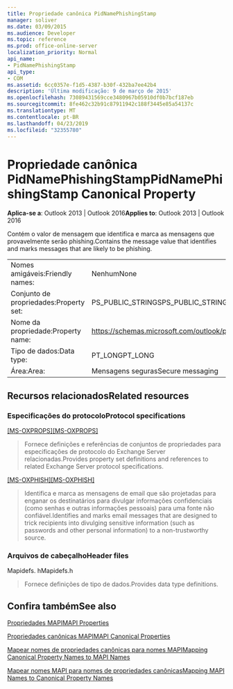 ```yaml
---
title: Propriedade canônica PidNamePhishingStamp
manager: soliver
ms.date: 03/09/2015
ms.audience: Developer
ms.topic: reference
ms.prod: office-online-server
localization_priority: Normal
api_name:
- PidNamePhishingStamp
api_type:
- COM
ms.assetid: 6cc0357e-f1d5-4387-b30f-432ba7ee42b4
description: 'Última modificação: 9 de março de 2015'
ms.openlocfilehash: 73089431569cce3480967b05910df0b7bcf187eb
ms.sourcegitcommit: 8fe462c32b91c87911942c188f3445e85a54137c
ms.translationtype: MT
ms.contentlocale: pt-BR
ms.lasthandoff: 04/23/2019
ms.locfileid: "32355780"
---
```

# <a name="pidnamephishingstamp-canonical-property"></a><span data-ttu-id="5f265-103">Propriedade canônica PidNamePhishingStamp</span><span class="sxs-lookup"><span data-stu-id="5f265-103">PidNamePhishingStamp Canonical Property</span></span>

  
  
<span data-ttu-id="5f265-104">**Aplica-se a**: Outlook 2013 | Outlook 2016</span><span class="sxs-lookup"><span data-stu-id="5f265-104">**Applies to**: Outlook 2013 | Outlook 2016</span></span> 
  
<span data-ttu-id="5f265-105">Contém o valor de mensagem que identifica e marca as mensagens que provavelmente serão phishing.</span><span class="sxs-lookup"><span data-stu-id="5f265-105">Contains the message value that identifies and marks messages that are likely to be phishing.</span></span>
  
|||
|:-----|:-----|
|<span data-ttu-id="5f265-106">Nomes amigáveis:</span><span class="sxs-lookup"><span data-stu-id="5f265-106">Friendly names:</span></span>  <br/> |<span data-ttu-id="5f265-107">Nenhum</span><span class="sxs-lookup"><span data-stu-id="5f265-107">None</span></span>  <br/> |
|<span data-ttu-id="5f265-108">Conjunto de propriedades:</span><span class="sxs-lookup"><span data-stu-id="5f265-108">Property set:</span></span>  <br/> |<span data-ttu-id="5f265-109">PS_PUBLIC_STRINGS</span><span class="sxs-lookup"><span data-stu-id="5f265-109">PS_PUBLIC_STRINGS</span></span>  <br/> |
|<span data-ttu-id="5f265-110">Nome da propriedade:</span><span class="sxs-lookup"><span data-stu-id="5f265-110">Property name:</span></span>  <br/> |https://schemas.microsoft.com/outlook/phishingstamp  <br/> |
|<span data-ttu-id="5f265-111">Tipo de dados:</span><span class="sxs-lookup"><span data-stu-id="5f265-111">Data type:</span></span>  <br/> |<span data-ttu-id="5f265-112">PT_LONG</span><span class="sxs-lookup"><span data-stu-id="5f265-112">PT_LONG</span></span>  <br/> |
|<span data-ttu-id="5f265-113">Área:</span><span class="sxs-lookup"><span data-stu-id="5f265-113">Area:</span></span>  <br/> |<span data-ttu-id="5f265-114">Mensagens seguras</span><span class="sxs-lookup"><span data-stu-id="5f265-114">Secure messaging</span></span>  <br/> |
   
## <a name="related-resources"></a><span data-ttu-id="5f265-115">Recursos relacionados</span><span class="sxs-lookup"><span data-stu-id="5f265-115">Related resources</span></span>

### <a name="protocol-specifications"></a><span data-ttu-id="5f265-116">Especificações do protocolo</span><span class="sxs-lookup"><span data-stu-id="5f265-116">Protocol specifications</span></span>

<span data-ttu-id="5f265-117">[[MS-OXPROPS]](https://msdn.microsoft.com/library/f6ab1613-aefe-447d-a49c-18217230b148%28Office.15%29.aspx)</span><span class="sxs-lookup"><span data-stu-id="5f265-117">[[MS-OXPROPS]](https://msdn.microsoft.com/library/f6ab1613-aefe-447d-a49c-18217230b148%28Office.15%29.aspx)</span></span>
  
> <span data-ttu-id="5f265-118">Fornece definições e referências de conjuntos de propriedades para especificações de protocolo do Exchange Server relacionadas.</span><span class="sxs-lookup"><span data-stu-id="5f265-118">Provides property set definitions and references to related Exchange Server protocol specifications.</span></span>
    
<span data-ttu-id="5f265-119">[[MS-OXPHISH]](https://msdn.microsoft.com/library/ed49ab26-ba13-4d4c-8a94-98d4ceecd4b7%28Office.15%29.aspx)</span><span class="sxs-lookup"><span data-stu-id="5f265-119">[[MS-OXPHISH]](https://msdn.microsoft.com/library/ed49ab26-ba13-4d4c-8a94-98d4ceecd4b7%28Office.15%29.aspx)</span></span>
  
> <span data-ttu-id="5f265-120">Identifica e marca as mensagens de email que são projetadas para enganar os destinatários para divulgar informações confidenciais (como senhas e outras informações pessoais) para uma fonte não confiável.</span><span class="sxs-lookup"><span data-stu-id="5f265-120">Identifies and marks email messages that are designed to trick recipients into divulging sensitive information (such as passwords and other personal information) to a non-trustworthy source.</span></span>
    
### <a name="header-files"></a><span data-ttu-id="5f265-121">Arquivos de cabeçalho</span><span class="sxs-lookup"><span data-stu-id="5f265-121">Header files</span></span>

<span data-ttu-id="5f265-122">Mapidefs. h</span><span class="sxs-lookup"><span data-stu-id="5f265-122">Mapidefs.h</span></span>
  
> <span data-ttu-id="5f265-123">Fornece definições de tipo de dados.</span><span class="sxs-lookup"><span data-stu-id="5f265-123">Provides data type definitions.</span></span>
    
## <a name="see-also"></a><span data-ttu-id="5f265-124">Confira também</span><span class="sxs-lookup"><span data-stu-id="5f265-124">See also</span></span>



[<span data-ttu-id="5f265-125">Propriedades MAPI</span><span class="sxs-lookup"><span data-stu-id="5f265-125">MAPI Properties</span></span>](mapi-properties.md)
  
[<span data-ttu-id="5f265-126">Propriedades canônicas MAPI</span><span class="sxs-lookup"><span data-stu-id="5f265-126">MAPI Canonical Properties</span></span>](mapi-canonical-properties.md)
  
[<span data-ttu-id="5f265-127">Mapear nomes de propriedades canônicas para nomes MAPI</span><span class="sxs-lookup"><span data-stu-id="5f265-127">Mapping Canonical Property Names to MAPI Names</span></span>](mapping-canonical-property-names-to-mapi-names.md)
  
[<span data-ttu-id="5f265-128">Mapear nomes MAPI para nomes de propriedades canônicas</span><span class="sxs-lookup"><span data-stu-id="5f265-128">Mapping MAPI Names to Canonical Property Names</span></span>](mapping-mapi-names-to-canonical-property-names.md)

